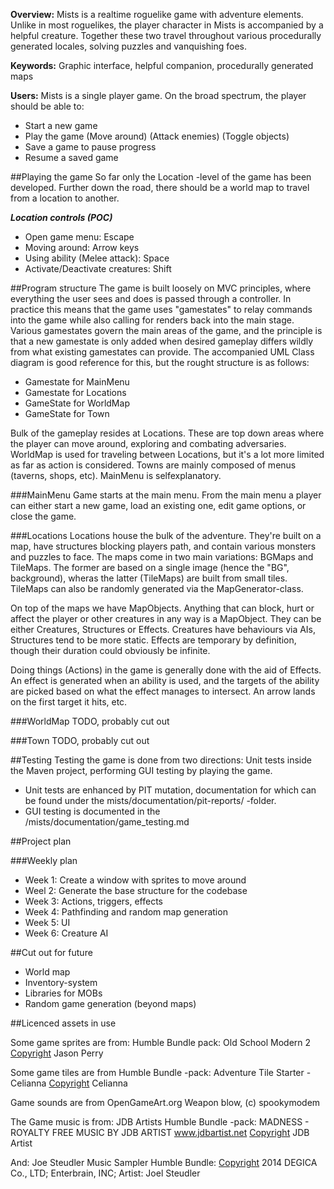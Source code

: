 **Overview:** Mists is a realtime roguelike game with adventure elements.
Unlike in most roguelikes, the player character in Mists is accompanied by a helpful creature. Together these two travel throughout various procedurally generated locales, solving puzzles and vanquishing foes.

**Keywords:** Graphic interface, helpful companion, procedurally generated maps

**Users:** Mists is a single player game. On the broad spectrum, the player should be able to:
* Start a new game
* Play the game
 (Move around)
 (Attack enemies)
 (Toggle objects)
* Save a game to pause progress
* Resume a saved game

##Playing the game
So far only the Location -level of the game has been developed.
Further down the road, there should be a world map to travel from a location to another.

***Location controls (POC)***
* Open game menu: Escape
* Moving around: Arrow keys
* Using ability (Melee attack): Space
* Activate/Deactivate creatures: Shift

##Program structure
The game is built loosely on MVC principles, where everything the user sees and does is passed
through a controller. In practice this means that the game uses "gamestates" to relay commands into the game
while also calling for renders back into the main stage. Various gamestates govern the main areas of the game,
and the principle is that a new gamestate is only added when desired gameplay differs wildly from what
existing gamestates can provide.
The accompanied UML Class diagram is good reference for this, but the rought structure is as follows:

* Gamestate for MainMenu
* Gamestate for Locations 
* GameState for WorldMap
* GameState for Town

Bulk of the gameplay resides at Locations. These are top down areas where the player can move around, exploring
and combating adversaries. WorldMap is used for traveling between Locations, but it's a lot more limited as far
as action is considered. Towns are mainly composed of menus (taverns, shops, etc). MainMenu is selfexplanatory.

###MainMenu
Game starts at the main menu. From the main menu a player can either start a new game, load an existing one,
edit game options, or close the game.

###Locations
Locations house the bulk of the adventure. They're built on a map, have structures blocking players path, and
contain various monsters and puzzles to face. The maps come in two main variations: BGMaps and TileMaps. The former
are based on a single image (hence the "BG", background), wheras the latter (TileMaps) are built from small tiles.
TileMaps can also be randomly generated via the MapGenerator-class.

On top of the maps we have MapObjects. Anything that can block, hurt or affect the player or other creatures in any
way is a MapObject. They can be either Creatures, Structures or Effects. Creatures have behaviours via AIs, Structures
tend to be more static. Effects are temporary by definition, though their duration could obviously be infinite.

Doing things (Actions) in the game is generally done with the aid of Effects. An effect is generated when an ability is
used, and the targets of the ability are picked based on what the effect manages to intersect. An arrow lands on the
first target it hits, etc.

###WorldMap
TODO, probably cut out

###Town
TODO, probably cut out

##Testing
Testing the game is done from two directions: Unit tests inside the Maven project, performing GUI testing by playing the game.
* Unit tests are enhanced by PIT mutation, documentation for which can be found under the mists/documentation/pit-reports/ -folder.
* GUI testing is documented in the /mists/documentation/game_testing.md

##Project plan

###Weekly plan
* Week 1: Create a window with sprites to move around
* Weel 2: Generate the base structure for the codebase
* Week 3: Actions, triggers, effects
* Week 4: Pathfinding and random map generation
* Week 5: UI
* Week 6: Creature AI

##Cut out for future
* World map
* Inventory-system
* Libraries for MOBs
* Random game generation (beyond maps)

##Licenced assets in use

Some game sprites are from:
Humble Bundle pack:
Old School Modern 2
[Copyright](C) Jason Perry

Some game tiles are from
Humble Bundle -pack:
Adventure Tile Starter - Celianna
[Copyright](C) Celianna

Game sounds are from OpenGameArt.org
Weapon blow, (c) spookymodem

The Game music is from:
JDB Artists Humble Bundle -pack:
MADNESS - ROYALTY FREE MUSIC BY JDB ARTIST
www.jdbartist.net
[Copyright](C) JDB Artist

And:
Joe Steudler Music Sampler Humble Bundle:
[Copyright](C) 2014 DEGICA Co., LTD; Enterbrain, INC;
Artist: Joel Steudler


